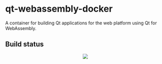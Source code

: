 # qt-webassembly-docker
A container for building Qt applications for the web platform using Qt for WebAssembly.

## Build status ##
[<p align="center"><img src="https://images.madmanfred.com/qt-webassembly-status.jpg"></p>](https://concourse.einhorn.jetzt/teams/main/pipelines/qt-webassembly)

